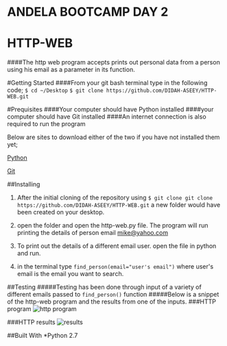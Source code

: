 # ANDELA BOOTCAMP DAY 2 
# HTTP-WEB 
####The http web program accepts prints out personal data from a person using his email as a parameter in its function.

#Getting Started
####From your git bash terminal type in the following code;
`$ cd ~/Desktop`
`$ git clone https://github.com/DIDAH-ASEEY/HTTP-WEB.git`

#Prequisites
####Your computer should have Python installed 
####your computer should have Git installed 
####An internet connection is also required to run the program

Below are sites to download either of the two if you have not installed them yet;

[Python](https://tutorial.djangogirls.org/en/python_installation/)

[Git](https://www.google.com/url?sa=t&rct=j&q=&esrc=s&source=web&cd=1&cad=rja&uact=8&ved=0ahUKEwjxsYyak8zRAhWsI8AKHR9YDL4QFggfMAA&url=https%3A%2F%2Fgit-scm.com%2Fdownloads&usg=AFQjCNHZLDrEFiZHXrz1JGq57NFHFrcfkA&sig2=4ht1GzU2s-G7fLM3fuDxYA)

##Installing
1. After the initial cloning of the repository using
  `$ git clone git clone https://github.com/DIDAH-ASEEY/HTTP-WEB.git`
  a new folder would have been created on your desktop.
2. open the folder and open the http-web.py file. The program will run printing the details of person email mike@yahoo.com

3. To print out the details of a different email user. open the file in python and run. 
4. in the terminal type `find_person(email="user's email")` where user's email is the email you want to search.

##Testing
#####Testing has been done through input of a variety of different emails passed to `find_person()` function
#####Below is a snippet of the http-web program and the results from one of the inputs.
###HTTP program
![http program](https://cloud.githubusercontent.com/assets/25131942/22075266/67d442f4-ddbc-11e6-9808-72e137390ee8.PNG)

###HTTP results
![results](https://cloud.githubusercontent.com/assets/25131942/22075512/52a12dce-ddbd-11e6-9a8c-8a4c0966cf9c.PNG)

##Built With
*Python 2.7
